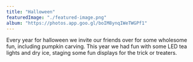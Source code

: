 ```yaml
---
title: "Halloween"
featuredImage: "./featured-image.png"
album: "https://photos.app.goo.gl/boIM8ynqIWeTWGPf1"
---
```

Every year for halloween we invite our friends over for some wholesome fun, including pumpkin carving.
This year we had fun with some LED tea lights and dry ice, staging some fun displays for the trick or treaters.
